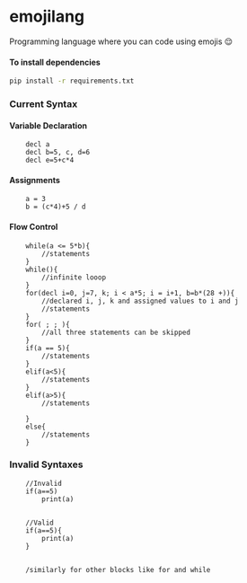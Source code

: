 # emojilang
Programming language where you can code using emojis 😌

#### To install dependencies
```bash
pip install -r requirements.txt
```

### Current Syntax
#### Variable Declaration
````
    decl a
    decl b=5, c, d=6
    decl e=5+c*4
````
#### Assignments
````
    a = 3
    b = (c*4)+5 / d
````
#### Flow Control
````
    while(a <= 5*b){
        //statements
    }
    while(){
        //infinite looop
    }
    for(decl i=0, j=7, k; i < a*5; i = i+1, b=b*(28 +)){
        //declared i, j, k and assigned values to i and j
        //statements
    }
    for( ; ; ){
        //all three statements can be skipped
    }
    if(a == 5){
        //statements
    }
    elif(a<5){
        //statements
    }
    elif(a>5){
        //statements

    }
    else{
        //statements
    }

````

### Invalid Syntaxes
````
    //Invalid
    if(a==5)
        print(a)
    
    
    //Valid
    if(a==5){
        print(a)
    }
    

    /similarly for other blocks like for and while
````
